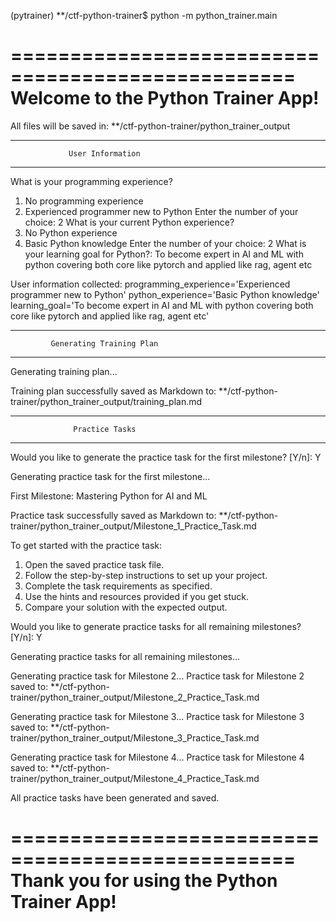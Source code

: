 (pytrainer) **/ctf-python-trainer$ python -m python_trainer.main

==================================================
        Welcome to the Python Trainer App!
==================================================

All files will be saved in:
**/ctf-python-trainer/python_trainer_output

--------------------------------------------------
                 User Information
--------------------------------------------------

What is your programming experience?
1) No programming experience
2) Experienced programmer new to Python
Enter the number of your choice: 2
What is your current Python experience?
1) No Python experience
2) Basic Python knowledge
Enter the number of your choice: 2
What is your learning goal for Python?: To become expert in AI and ML with python covering both core like pytorch and applied like rag, agent etc

User information collected:
programming_experience='Experienced programmer new to Python' python_experience='Basic Python knowledge' learning_goal='To become expert in AI and ML with python covering both core like pytorch and applied like rag, agent etc'

--------------------------------------------------
             Generating Training Plan
--------------------------------------------------

Generating training plan...

Training plan successfully saved as Markdown to:
**/ctf-python-trainer/python_trainer_output/training_plan.md

--------------------------------------------------
                  Practice Tasks
--------------------------------------------------

Would you like to generate the practice task for the first milestone? [Y/n]: Y

Generating practice task for the first milestone...

First Milestone: Mastering Python for AI and ML

Practice task successfully saved as Markdown to:
**/ctf-python-trainer/python_trainer_output/Milestone_1_Practice_Task.md

To get started with the practice task:
1. Open the saved practice task file.
2. Follow the step-by-step instructions to set up your project.
3. Complete the task requirements as specified.
4. Use the hints and resources provided if you get stuck.
5. Compare your solution with the expected output.

Would you like to generate practice tasks for all remaining milestones? [Y/n]: Y

Generating practice tasks for all remaining milestones...

Generating practice task for Milestone 2...
Practice task for Milestone 2 saved to:
**/ctf-python-trainer/python_trainer_output/Milestone_2_Practice_Task.md

Generating practice task for Milestone 3...
Practice task for Milestone 3 saved to:
**/ctf-python-trainer/python_trainer_output/Milestone_3_Practice_Task.md

Generating practice task for Milestone 4...
Practice task for Milestone 4 saved to:
**/ctf-python-trainer/python_trainer_output/Milestone_4_Practice_Task.md

All practice tasks have been generated and saved.

==================================================
   Thank you for using the Python Trainer App!
==================================================
